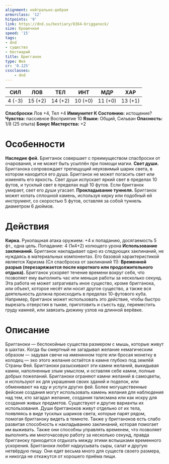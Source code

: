 ```yaml
---
alignment: нейтрально-добрая
armorclass: '12'
hitpoints: '9'
link: https://dnd.su/bestiary/8364-brigganock/
size: Крошечная
speed: '15'
tags:
- dnd
- существо
- бестиарий
title: Бригганок
type: Фея
cr: '0.125'
cssclasses:
    - dnd
---
```



| СИЛ | ЛОВ | ТЕЛ | ИНТ | МДР | ХАР |
|---|---|---|---|---|---|
| 4 (-3) | 15 (+2) | 14 (+2) | 10 (+0) | 11 (+0) | 13 (+1) |
**Спасброски** Лов +4, Тел +4
**Иммунитет К Состоянию:** истощение?
**Чувства:** пассивное Восприятие 10
**Языки:** Общий, Сильван
**Опасность:** 1/8 (25 опыта)
**Бонус Мастерства:** +2


# Особенности
**Наследие фей.** Бригганок совершает с преимуществом спасброски от очарования, и не может быть усыплён при помощи магии.
**Свет души.** Бригганока сопровождает трепещущий неуязвимый шарик света, в котором находится его душа. Бригганок не может погасить свет или изменять его яркость. Свет души испускает яркий свет в пределах 10 футов, и тусклый свет в пределах ещё 10 футов. Если бригганок умирает, свет его души угасает.
**Прокладывание туннеля.** Бригганок может копать сплошной камень, используя кирку или подобный ей инструмент, со скоростью 5 футов, оставляя за собой туннель диаметром 6 дюймов.


# Действия
**Кирка.** Рукопашная атака оружием: +4 к попаданию, досягаемость 5 фт., одна цель. Попадание: 4 (1к4+2) колющего урона
**Использование заклинаний.** Бригганок накладывает одно из следующих заклинаний, не нуждаясь в материальных компонентах. Его базовой характеристикой является Харизма (Сл спасброска от заклинаний 11):
**Временной разрыв (перезаряжается после короткого или продолжительного отдыха).** Бригганок ускоряет течение времени вокруг себя, что позволяет ему выполнить час или меньше работы за несколько секунд. Эта работа не может затрагивать иное существо, кроме бригганока, или объект, которое несёт или носит другое существо, а также вся деятельность должна происходить в пределах 10-футового куба. Например, бригганок может использовать это действие, чтобы быстро вырезать отверстия в тыкве, приготовить и съесть еду, переместить груду камней, или завязать дюжину узлов на длинной верёвке.


# Описание
Бригганоки — беспокойные существа размером с мышь, которые живут в шахтах. Когда бы смертный не загадывал желание немагическим образом — задувая свечи на именинном торте или бросая монетку в колодец — эхо этого желания остаётся в камне глубоко под землёй Страны Фей. Бригганоки разыскивают эти камни желаний, выкидывая камни, наполненные злым умыслом, и оставляя себе камни, полные добрых пожеланий. Бригганоки ограняют камни желаний в самоцветы, и используют их для украшения своих зданий и поделок, или обменивают на еду и услуги других фей. Более могущественные фейские создания могут использовать камень желания для наблюдения над тем, кто загадал желание, создания талисмана или как искру для создания живых предметов. Существуют и другие варианты их использования.  Души бригганоков живут отдельно от их тела, появляясь в виде тусклых шариков света, которые парят рядом, помогая бригганоку видеть в темноте. Также у бригганоков есть слабо развитая способность к накладыванию заклинаний, которая помогает им выживать. Также они способны управлять временем, что позволяет выполнять им многочасовую работу за несколько секунд, правда бригганоку приходится отдыхать между этими вспышками временного ускорения. Бригганоки любят надкусывать сыры, салат и другую нетвёрдую пищу. Они едят весьма много для существ своего размера, и никогда не откажутся от хорошего приёма пищи.